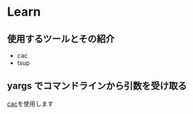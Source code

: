 # Learn

## 使用するツールとその紹介

- cac
- tsup

## yargs でコマンドラインから引数を受け取る

[cac](https://github.com/cacjs/cac)を使用します
